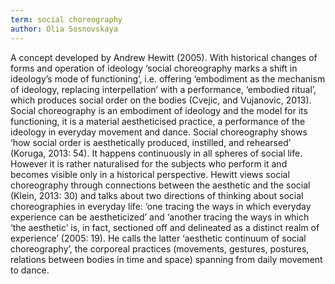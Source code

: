 ```yaml
---
term: social choreography
author: Olia Sosnovskaya
---
```

A concept developed by Andrew Hewitt (2005). With historical changes of forms and operation of ideology ‘social choreography marks a shift in ideology’s mode of functioning’, i.e. offering ‘embodiment as the mechanism of ideology, replacing interpellation’ with a performance, ‘embodied ritual’, which produces social order on the bodies (Cvejic, and Vujanovic, 2013). Social choreography is an embodiment of ideology and the model for its functioning, it is a material aestheticised practice, a performance of the ideology in everyday movement and dance. Social choreography shows ‘how social order is aesthetically produced, instilled, and rehearsed’ (Koruga, 2013: 54). It happens continuously in all spheres of social life. However it is rather naturalised for the subjects who perform it and becomes visible only in a historical perspective. Hewitt views social choreography through connections between the aesthetic and the social (Klein, 2013: 30) and talks about two directions of thinking about social choreographies in everyday life: ‘one tracing the ways in which everyday experience can be aestheticized’ and ‘another tracing the ways in which ‘the aesthetic’ is, in fact, sectioned off and delineated as a distinct realm of experience’ (2005: 19). He calls the latter ‘aesthetic continuum of social choreography’, the corporeal practices (movements, gestures, postures, relations between bodies in time and space) spanning from daily movement to dance.
